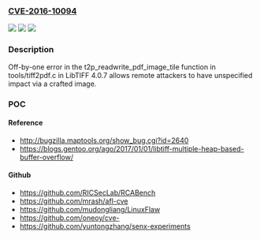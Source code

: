 ### [CVE-2016-10094](https://cve.mitre.org/cgi-bin/cvename.cgi?name=CVE-2016-10094)
![](https://img.shields.io/static/v1?label=Product&message=n%2Fa&color=blue)
![](https://img.shields.io/static/v1?label=Version&message=n%2Fa&color=blue)
![](https://img.shields.io/static/v1?label=Vulnerability&message=n%2Fa&color=brighgreen)

### Description

Off-by-one error in the t2p_readwrite_pdf_image_tile function in tools/tiff2pdf.c in LibTIFF 4.0.7 allows remote attackers to have unspecified impact via a crafted image.

### POC

#### Reference
- http://bugzilla.maptools.org/show_bug.cgi?id=2640
- https://blogs.gentoo.org/ago/2017/01/01/libtiff-multiple-heap-based-buffer-overflow/

#### Github
- https://github.com/RICSecLab/RCABench
- https://github.com/mrash/afl-cve
- https://github.com/mudongliang/LinuxFlaw
- https://github.com/oneoy/cve-
- https://github.com/yuntongzhang/senx-experiments

